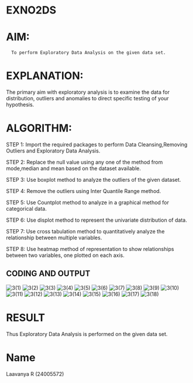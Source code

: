 # EXNO2DS
# AIM:
      To perform Exploratory Data Analysis on the given data set.
      
# EXPLANATION:
  The primary aim with exploratory analysis is to examine the data for distribution, outliers and anomalies to direct specific testing of your hypothesis.
  
# ALGORITHM:
STEP 1: Import the required packages to perform Data Cleansing,Removing Outliers and Exploratory Data Analysis.

STEP 2: Replace the null value using any one of the method from mode,median and mean based on the dataset available.

STEP 3: Use boxplot method to analyze the outliers of the given dataset.

STEP 4: Remove the outliers using Inter Quantile Range method.

STEP 5: Use Countplot method to analyze in a graphical method for categorical data.

STEP 6: Use displot method to represent the univariate distribution of data.

STEP 7: Use cross tabulation method to quantitatively analyze the relationship between multiple variables.

STEP 8: Use heatmap method of representation to show relationships between two variables, one plotted on each axis.

## CODING AND OUTPUT
![3(1)](https://github.com/user-attachments/assets/4429afd3-c153-482a-87f7-90f0831d7c50)
![3(2)](https://github.com/user-attachments/assets/b435ca0b-8913-4dd0-b846-14d9109de85f)
![3(3)](https://github.com/user-attachments/assets/abf397c3-ad8b-469f-ab9e-389f076fab86)
![3(4)](https://github.com/user-attachments/assets/2c55a815-6504-4f3a-bac9-da276568a152)
![3(5)](https://github.com/user-attachments/assets/30e2fea4-523a-4a60-9f17-79b5def57e1a)
![3(6)](https://github.com/user-attachments/assets/4b1f59ab-700b-45aa-a5c6-ab596d5447a3)
![3(7)](https://github.com/user-attachments/assets/f0ff9ebe-fe7a-4531-855f-bd1747b03a9e)
![3(8)](https://github.com/user-attachments/assets/86b8e1cf-4925-490a-a42e-75362851255e)
![3(9)](https://github.com/user-attachments/assets/a4f25830-8642-4ffe-9cc1-7f36a39dc5f0)
![3(10)](https://github.com/user-attachments/assets/3c184842-e677-4811-b375-c9f41b52cb2a)
![3(11)](https://github.com/user-attachments/assets/c65d13c1-e45a-422b-bd71-8df5728337ef)
![3(12)](https://github.com/user-attachments/assets/cfe65f1e-83fe-4429-9d7d-fd6bcc92e715)
![3(13)](https://github.com/user-attachments/assets/3b4d7c72-4d49-40a9-b758-27413ab81726)
![3(14)](https://github.com/user-attachments/assets/02681c0b-2e70-434e-bcdc-fb53f5ea845b)
![3(15)](https://github.com/user-attachments/assets/0bc1b5fd-707f-40b0-9f9a-e244f230aa4e)
![3(16)](https://github.com/user-attachments/assets/dc2f4fc1-c84d-465f-8b67-b0251c510d1d)
![3(17)](https://github.com/user-attachments/assets/f0dadc8d-4786-4bc3-a332-598eef56438e)
![3(18)](https://github.com/user-attachments/assets/cab0d829-8989-466f-99fb-7b34d9ca7533)


# RESULT
Thus Exploratory Data Analysis is performed on the given data set.

# Name
Laavanya R (24005572)
